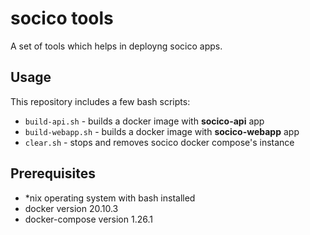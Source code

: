 # socico tools
A set of tools which helps in deployng socico apps.

## Usage

This repository includes a few bash scripts:
* `build-api.sh` - builds a docker image with **socico-api** app
* `build-webapp.sh` - builds a docker image with **socico-webapp** app
* `clear.sh` - stops and removes socico docker compose's instance

## Prerequisites
* *nix operating system with bash installed
* docker version 20.10.3
* docker-compose version 1.26.1